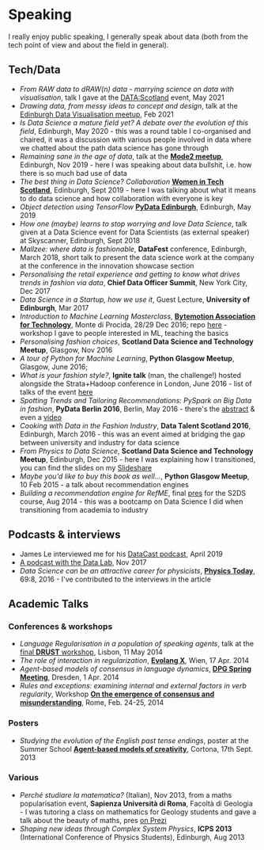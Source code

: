 # Speaking

I really enjoy public speaking, I generally speak about data (both from the tech point of view and about the field in general). 

## Tech/Data

* *From RAW data to dRAW(n) data - marrying science on data with visualisation*, talk I gave at the [DATA:Scotland](https://www.youtube.com/watch?v=7vQn1UFFGls&t=19s) event, May 2021
* *Drawing data, from messy ideas to concept and design*, talk at the [Edinburgh Data Visualisation meetup](https://www.meetup.com/meetup-group-vBHbCmgh/events/274944711/), Feb 2021
* *Is Data Science a mature field yet? A debate over the evolution of this field*, Edinburgh, May 2020 - this was a round table I co-organised and chaired, it was a discussion with various people involved in data where we chatted about the path data science has gone through
* *Remaining sane in the age of data*, talk at the [**Mode2 meetup**](https://www2.slideshare.net/martinapugliese1800/remaining-sane-in-the-age-of-data), Edinburgh, Nov 2019 - here I was speaking about data bullshit, i.e. how there is so much bad use of data
* *The best thing in Data Science? Collaboration* [**Women in Tech Scotland**](https://www2.slideshare.net/martinapugliese1800/the-best-thing-in-data-science-collaboration), Edinburgh, Sept 2019 - here I was talking about what it means to do data science and how collaboration with everyone is key
* *Object detection using TensorFlow* [**PyData Edinburgh**](https://github.com/pydataedinburgh/meetups/tree/1c5a2055cc37b50bf292de010f3489a466bd34a8/meetup-2019-05-02/martina-pugliese-object-detection-tensorflow), Edinburgh, May 2019
* *How one (maybe) learns to stop worrying and love Data Science*, talk given at a Data Science event for Data Scientists (as external speaker) at Skyscanner, Edinburgh, Sept 2018
* *Mallzee: where data is fashionable*, **DataFest** conference, Edinburgh, March 2018, short talk to present the data science work at the company at the conference in the innovation showcase section
* *Personalising the retail experience and getting to know what drives trends in fashion via data*, **Chief Data Officer Summit**, New York City, Dec 2017
* *Data Science in a Startup, how we use it*, Guest Lecture, **University of Edinburgh**, Mar 2017
* *Introduction to Machine Learning Masterclass*, [**Bytemotion Association for Technology**](http://www.bytemotion.it), Monte di Procida, 28/29 Dec 2016; repo [here](https://github.com/martinapugliese/bytemotion-masterclass2016) - workshop I gave to people interested in ML, teaching the basics
* *Personalising fashion choices*, **Scotland Data Science and Technology Meetup**, Glasgow, Nov 2016
* *A tour of Python for Machine Learning*, **Python Glasgow Meetup**, Glasgow, June 2016;
* *What is your fashion style?*, **Ignite talk** (man, the challenge!) hosted alongside the Strata+Hadoop conference in London, June 2016 - list of talks of the event [here](http://conferences.oreilly.com/strata/hadoop-big-data-eu/public/schedule/detail/51480)
* *Spotting Trends and Tailoring Recommendations: PySpark on Big Data in fashion*, **PyData Berlin 2016**, Berlin, May 2016 - there's the [abstract](http://pydata.org/berlin2016/schedule/presentation/3/) & even a [video](https://www.youtube.com/watch?v=iQ-naTZr8tM)
* *Cooking with Data in the Fashion Industry*, **Data Talent Scotland 2016**, Edinburgh, March 2016 - this was an event aimed at bridging the gap between university and industry for data science
* *From Physics to Data Science*, **Scotland Data Science and Technology Meetup**, Edinburgh, Dec 2015 - here I was explaining how I transitioned, you can find the slides on my [Slideshare](https://www2.slideshare.net/martinapugliese1800/fromphysicstodatascience)
* *Maybe you'd like to buy this book as well...*, **Python Glasgow Meetup**, 10 Feb 2015 - a talk about recommendation engines
* *Building a recommendation engine for RefME*, final [pres](https://www2.slideshare.net/martinapugliese1800/140903-ref-mepresentation) for the S2DS course, Aug 2014 - this was a bootcamp on Data Science I did when transitioning from academia to industry

## Podcasts & interviews

* James Le interviewed me for his [DataCast podcast](https://jameskle.com/writes/martina-pugliese), April 2019
* [A podcast with the Data Lab](https://thedatalab.podbean.com/e/martina-pugliese-data-science-lead-at-mallzee/), Nov 2017
* *Data Science can be an attractive career for physicists*, [**Physics Today**](http://physicstoday.scitation.org/doi/full/10.1063/PT.3.3261), 69:8, 2016 - I've contributed to the interviews in the article

## Academic Talks 

### Conferences & workshops

* *Language Regularisation in a population of speaking agents*, talk at the [final **DRUST** workshop](http://www.eurounderstanding.eu/events/final-conference/), Lisbon, 11 May 2014 
* *The role of interaction in regularization*, **[Evolang X](http://vienna.evolang.org)**, Wien, 17 Apr. 2014
* *Agent-based models of consensus in language dynamics*, [**DPG Spring Meeting**](http://dresden14.dpg-tagungen.de/index.html?lang=en), Dresden, 1 Apr. 2014
* *Rules and exceptions: examining internal and external factors in verb regularity*, Workshop [**On the emergence of consensus and misunderstanding**](https://emergcons.wordpress.com), Rome, Feb. 24-25, 2014

### Posters

* *Studying the evolution of the English past tense endings*, poster at the Summer School **[Agent-based models of creativity](https://ai.vub.ac.be/cortona-2013/)**, Cortona, 17th Sept. 2013

### Various

* *Perché studiare la matematica?* (Italian), Nov 2013, from a maths popularisation event, **Sapienza Università di Roma**, Facoltà di Geologia - I was tutoring a class on mathematics for Geology students and gave a talk about the beauty of maths, pres [on Prezi](https://prezi.com/olmliyeajays/perche-studiare-la-matematica/)
* *Shaping new ideas through Complex System Physics*, **ICPS 2013** (International Conference of Physics Students), Edinburgh, Aug 2013
